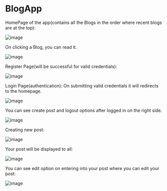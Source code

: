 # BlogApp

HomePage of the app(contains all the Blogs in the order where recent blogs are at the top):

![image](https://github.com/r-abinaya/BlogApp/assets/105599764/fa376d8f-b788-4b6f-bfec-18ea390b9e9a)

On clicking a Blog, you can read it.

![image](https://github.com/r-abinaya/BlogApp/assets/105599764/c1127ef2-365a-4f69-a066-f797a9fbaf51)

Register Page(will be successful for valid credentials):

![image](https://github.com/r-abinaya/BlogApp/assets/105599764/75af667a-4453-41d2-a477-1f6d71db9e3a)

Login Page(authentication):
On submitting valid credentials it will redirects to the homepage.

![image](https://github.com/r-abinaya/BlogApp/assets/105599764/2a20b4b2-16c3-4061-be10-e23db40e01ed)

You can see create post and logout options after logged in on the right side.

![image](https://github.com/r-abinaya/BlogApp/assets/105599764/2718b95c-820a-41f7-84d5-d96ebb2f400e)

Creating new post:

![image](https://github.com/r-abinaya/BlogApp/assets/105599764/51bfc77d-7a2e-4655-9637-0b9aedcf441d)

Your post will be displayed to all:

![image](https://github.com/r-abinaya/BlogApp/assets/105599764/fb366ba2-d9e4-4f2a-8fbb-3a95ae2d252c)

You can see edit option on entering into your post where you can edit your post:

![image](https://github.com/r-abinaya/BlogApp/assets/105599764/bbb69d1b-a387-442c-99c2-3e371e8706e4)
